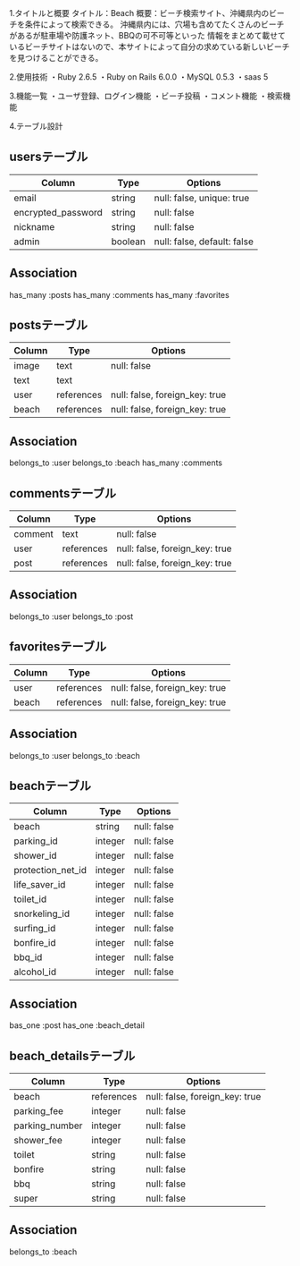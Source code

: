 1.タイトルと概要
タイトル：Beach
概要：ビーチ検索サイト、沖縄県内のビーチを条件によって検索できる。
    沖縄県内には、穴場も含めてたくさんのビーチがあるが駐車場や防護ネット、BBQの可不可等といった
    情報をまとめて載せているビーチサイトはないので、本サイトによって自分の求めている新しいビーチを見つけることができる。

2.使用技術
・Ruby 2.6.5
・Ruby on Rails 6.0.0
・MySQL 0.5.3
・saas 5

3.機能一覧
・ユーザ登録、ログイン機能
・ビーチ投稿
・コメント機能
・検索機能

4.テーブル設計

## usersテーブル

| Column                 | Type    | Options                      |
| ---------------------- | ------- | ---------------------------- |
| email                  | string  | null: false, unique: true    |
| encrypted_password     | string  | null: false                  |
| nickname               | string  | null: false                  |
| admin                  | boolean | null: false, default: false  |

## Association

has_many :posts
has_many :comments
has_many :favorites

## postsテーブル

| Column         | Type       | Options                        |
| -------------- | ---------- | ------------------------------ |
| image          | text       | null: false                    |
| text           | text       |                                |
| user           | references | null: false, foreign_key: true |
| beach          | references | null: false, foreign_key: true |

## Association

belongs_to :user
belongs_to :beach
has_many :comments

## commentsテーブル

| Column         | Type       | Options                        |
| -------------- | ---------- | ------------------------------ |
| comment        | text       | null: false                    |
| user           | references | null: false, foreign_key: true |
| post           | references | null: false, foreign_key: true |

## Association

belongs_to :user
belongs_to :post

## favoritesテーブル

| Column         | Type       | Options                        |
| -------------- | ---------- | ------------------------------ |
| user           | references | null: false, foreign_key: true |
| beach          | references | null: false, foreign_key: true |

## Association

belongs_to :user
belongs_to :beach

## beachテーブル

| Column             | Type       | Options                        |
| ------------------ | ---------- | ------------------------------ |
| beach              | string     | null: false                    |
| parking_id         | integer    | null: false                    |
| shower_id          | integer    | null: false                    |
| protection_net_id  | integer    | null: false                    |
| life_saver_id      | integer    | null: false                    |
| toilet_id          | integer    | null: false                    |
| snorkeling_id      | integer    | null: false                    |
| surfing_id         | integer    | null: false                    |
| bonfire_id         | integer    | null: false                    |
| bbq_id             | integer    | null: false                    |
| alcohol_id         | integer    | null: false                    |

## Association

bas_one :post
has_one :beach_detail

## beach_detailsテーブル

| Column           | Type       | Options                        |
| -----------------| ---------- | ------------------------------ |
| beach            | references | null: false, foreign_key: true |
| parking_fee      | integer    | null: false                    |
| parking_number   | integer    | null: false                    |
| shower_fee       | integer    | null: false                    |
| toilet           | string     | null: false                    |
| bonfire          | string     | null: false                    |
| bbq              | string     | null: false                    |
| super            | string     | null: false                    |

## Association

belongs_to  :beach 